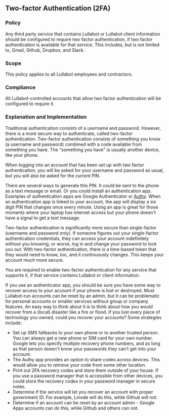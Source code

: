 ## Two-factor Authentication (2FA)

### Policy
Any third party service that contains Lullabot or Lullabot client information should be configured to require two factor authentication, if two factor authentication is available for that service. This includes, but is not limited to, Gmail, Github, Dropbox, and Slack.

### Scope
This policy applies to all Lullabot employees and contractors.

### Compliance
All Lullabot-controlled accounts that allow two factor authentication will be configured to require it.

### Explanation and Implementation

Traditional authentication consists of a username and password. However, there is a more secure way to authenticate, called two-factor authentication. Two-factor authentication consists of something you know (a username and password) combined with a code available from something you have. The "something you have" is usually another device, like your phone.

When logging into an account that has been set up with two factor authentication, you will be asked for your username and password as usual, but you will also be asked for the _current_ PIN. 

There are several ways to generate this PIN. It could be sent to the phone as a text message or email. Or you could install an authentication app. Examples of authentication apps are Google Authenticator or [Authy](https://www.authy.com/).
When an authentication app is linked to your account, the app will display a six digit PIN that changes 
once every minute. Using an app is great for those moments where your laptop has internet access but your phone doesn't have a signal to get a text message.

Two-factor authentication is significantly more secure than single-factor (username and password only). If someone figures out your single-factor authentication credentials, they can access your account indefinitely without you knowing, or worse, log in and change your password to lock you out. With two-factor
authentication, there is a time-based token that they would need to know, too, and it continuously changes. This keeps your account much more secure.

You are required to enable two-factor authentication for any service that supports it, if that service contains Lullabot or client information.

If you use an authenticator app, you should be sure you have some way to recover access to your account if your phone is lost or destroyed. Most Lullabot-run accounts can be reset by an admin, but it can be problematic for personal accounts or smaller services without group or company features. An easy way to think about it is to think about how you would recover from a (local) disaster like a fire or flood. If you lost every piece of technology you owned, could you recover your accounts? Some strategies include:

* Set up SMS fallbacks to your own phone or to another trusted person. You can always get a new phone or SIM card for your own number. Google lets you specify multiple recovery phone numbers, and as long as that person doesn't know your passwords they can't get into your account.
* The Authy app provides an option to share codes across devices. This would allow you to retrieve your code from some other location.
* Print out 2FA recovery codes and store them outside of your house. If you use a password manager that is accessible from other devices, you could store the recovery codes in your password manager in secure notes.
* Determine if the service will let you recover an account with proper government ID. For example, Linode will do this, while Github will not.
* Determine if an account can be reset by an account admin - Google Apps accounts can do this, while Github and others can not.

